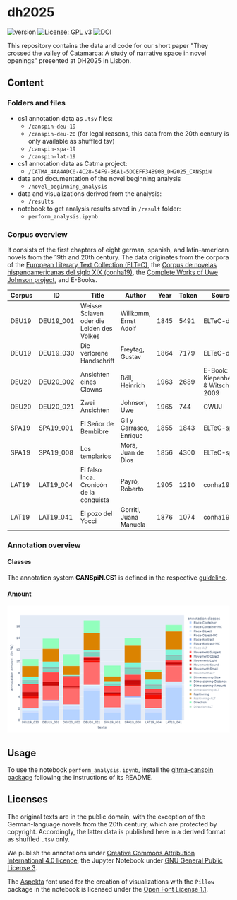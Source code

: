 # dh2025
![version](https://img.shields.io/badge/version-1.0.0-blue)
[![License: GPL v3](https://img.shields.io/badge/License-GPL_v3-blue.svg)](https://www.gnu.org/licenses/gpl-3.0.html)
[![DOI](https://zenodo.org/badge/DOI/10.5281/zenodo.15423439.svg)](https://doi.org/10.5281/zenodo.15423439)

This repository contains the data and code for our short paper "They crossed the valley of Catamarca: A study of narrative space in novel openings" presented at DH2025 in Lisbon.

## Content
### Folders and files
- cs1 annotation data as `.tsv` files:
  - `/canspin-deu-19`
  - `/canspin-deu-20` (for legal reasons, this data from the 20th century is only available as shuffled tsv)
  - `/canspin-spa-19`
  - `/canspin-lat-19`
- cs1 annotation data as Catma project:
  - `/CATMA_4AA4ADC0-4C28-54F9-B6A1-5DCEFF34B90B_DH2025_CANSpiN`
- data and documentation of the novel beginning analysis
  - `/novel_beginning_analysis`
- data and visualizations derived from the analysis:
  - `/results`
- notebook to get analysis results saved in `/result` folder:
  - `perform_analysis.ipynb`

### Corpus overview
It consists of the first chapters of eight german, spanish, and latin-american novels from the 19th and 20th century. The data originates from the corpora of the [European Literary Text Collection (ELTeC)](https://github.com/COST-ELTeC), the [Corpus de novelas hispanoamericanas del siglo XIX (conha19)](https://doi.org/10.5281/zenodo.4766987), the [Complete Works of Uwe Johnson project](https://www.germanistik.uni-rostock.de/en/forschung/uwe-johnson/werkausgabe/), and E-Books.

| Corpus | ID | Title | Author | Year | Token | Source |
|--------|----|-------|--------|------|-------|--------|
| DEU19 | DEU19_001 | Weisse Sclaven oder die Leiden des Volkes | Willkomm, Ernst Adolf | 1845 | 5491 | ELTeC-deu |
| DEU19 | DEU19_030 | Die verlorene Handschrift | Freytag, Gustav | 1864 | 7179 | ELTeC-deu |
| DEU20 | DEU20_002 | Ansichten eines Clowns | Böll, Heinrich | 1963 | 2689 | E-Book: Kiepenheuer & Witsch 2009 | restricted |
| DEU20 | DEU20_021 | Zwei Ansichten | Johnson, Uwe | 1965 | 744 | CWUJ | restricted |
| SPA19 | SPA19_001 | El Señor de Bembibre | Gil y Carrasco, Enrique | 1855 | 1843 | ELTeC-spa |
| SPA19 | SPA19_008 | Los templarios | Mora, Juan de Dios | 1856 | 4300 | ELTeC-spa |
| LAT19 | LAT19_004 | El falso Inca. Cronicón de la conquista | Payró, Roberto | 1905 | 1210 | conha19 |
| LAT19 | LAT19_041 | El pozo del Yocci | Gorriti, Juana Manuela | 1876 | 1074 | conha19 |

### Annotation overview
#### Classes
The annotation system **CANSpiN.CS1** is defined in the respective [guideline](https://doi.org/10.5281/zenodo.10437030).

#### Amount
![annotation_overview](results/visualizations/annotation_amounts_in_chapters.png)

## Usage
To use the notebook `perform_analysis.ipynb`, install the [gitma-canspin package](https://github.com/CANSpiNproject/gitma-canspin/tree/v1.6.2) following the instructions of its README.

## Licenses
The original texts are in the public domain, with the exception of the German-language novels from the 20th century, which are protected by copyright. Accordingly, the latter data is published here in a derived format as shuffled `.tsv` only.

We publish the annotations under [Creative Commons Attribution International 4.0 licence](https://creativecommons.org/licenses/by/4.0/), the Jupyter Notebook under [GNU General Public License 3](https://www.gnu.org/licenses/gpl-3.0.html).

The [Aspekta](https://github.com/ivodolenc/aspekta) font used for the creation of visualizations with the `Pillow` package in the notebook is licensed under the [Open Font License 1.1](https://openfontlicense.org/open-font-license-official-text/).
